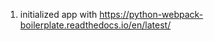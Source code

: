 1. initialized app with https://python-webpack-boilerplate.readthedocs.io/en/latest/
<!-- 2. created django project and app
3. created django models
4. created django admin
5. created django views
6. created django urls
7. created django templates
8. created django forms
9. created django serializers
10. created django rest framework -->
